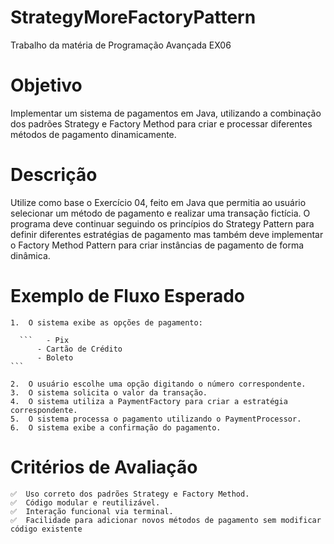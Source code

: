 # StrategyMoreFactoryPattern
Trabalho da matéria de Programação Avançada EX06

# Objetivo

Implementar um sistema de pagamentos em Java, utilizando a combinação dos padrões Strategy e Factory Method para criar e processar diferentes métodos de pagamento dinamicamente.

# Descrição

Utilize como base o Exercício 04, feito em Java que permitia ao usuário selecionar um método de pagamento e realizar uma transação fictícia. O programa deve continuar seguindo os princípios do Strategy Pattern para definir diferentes estratégias de pagamento mas também deve implementar o Factory Method Pattern para criar instâncias de pagamento de forma dinâmica.

# Exemplo de Fluxo Esperado
	1.	O sistema exibe as opções de pagamento:
 
	  ```   - Pix
          - Cartão de Crédito
          - Boleto
    ```
    
	2.	O usuário escolhe uma opção digitando o número correspondente.
	3.	O sistema solicita o valor da transação.
	4.	O sistema utiliza a PaymentFactory para criar a estratégia correspondente.
	5.	O sistema processa o pagamento utilizando o PaymentProcessor.
	6.	O sistema exibe a confirmação do pagamento.

# Critérios de Avaliação
```
✅  Uso correto dos padrões Strategy e Factory Method.
✅  Código modular e reutilizável.
✅  Interação funcional via terminal.
✅  Facilidade para adicionar novos métodos de pagamento sem modificar código existente
```
